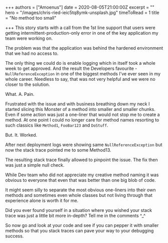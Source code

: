 +++
authors = ["Amoenus"]
date = 2020-08-05T21:00:00Z
excerpt = ""
hero = "/images/chris-ried-ieic5tq8ymk-unsplash.jpg"
timeToRead = 1
title = "No method too small"

+++
This story starts with a call from the 1st line support that users were getting intermittent-production-only error in one of the key application my team were working on.

The problem was that the application was behind the hardened environment that we had no access to.

The only thing we could do is enable logging which in itself took a whole week to get approved. And the result the Developers favourite - `NullReferenceException` in one of the biggest methods I've ever seen in my whole career. Needless to say, that was not very helpful and we were no closer to the solution. 

What. A. Pain.

Frustrated with the issue and with business breathing down my neck I started slicing this Monster of a method into smaller and smaller chunks. Even if some action was just a one-liner that would not stop me to create a method. At one point I could no longer care for method names resorting to such classics like `Method1`, `FooBar123` and `DoStuff`.

But. It. Worked. 

After next deployment logs were showing same `NullReferenceException` but now the stack trace pointed me to some Method13. 

The resulting stack trace finally allowed to pinpoint the issue. The fix then was just a simple null check.

While Dev team who did not appreciate my creative method naming it was obvious to everyone that even that was better than one big blob of code.

It might seem silly to separate the most obvious one-liners into their own methods and sometimes even whole classes but not living through that experience alone is worth it for me.

Did you ever found yourself in a situation where you wished your stack trace was just a little bit more in-depth? Tell me in the comments ^_^

So now go and look at your code and see if you can pepper it with smaller methods so that you stack traces can pave your way to your debugging success.